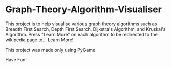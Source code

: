 # Graph-Theory-Algorithm-Visualiser
This project is to help visualise various graph theory algorithms such as Breadth First Search, Depth First Search, Dijkstra's Algorithm, and Kruskal's Algorithm.
Press "Learn More" on each algorithm to be redirected to the wikipedia page to... Learn More!

This project was made only using PyGame.

Have Fun!
